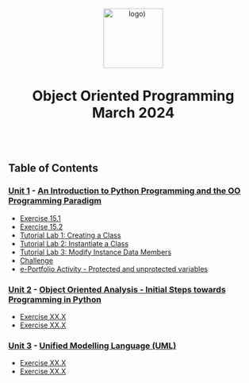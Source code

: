 <br>

<p align="center">
<img src="https://www.i-success.org/wp-content/uploads/2018/09/uoe-logo-1500x544.jpg" alt="logo)" height="120"/>
</p>

<h1 align="center">
Object Oriented Programming<br>March 2024
</h1>
<br>
<br>

## Table of Contents
### [Unit 1](/Unit01/) - [An Introduction to Python Programming and the OO Programming Paradigm](https://www.my-course.co.uk/course/view.php?id=11400&section=8)
- [Exercise 15.1](/Unit01/Exercise%2015.1)
- [Exercise 15.2](/Unit01/Exercise%2015.2)
- [Tutorial Lab 1: Creating a Class](/Unit01/Tutorial%20Lab%201%3A%20Creating%20a%20Class)
- [Tutorial Lab 2: Instantiate a Class](/Unit01/Tutorial%20Lab%202%3A%20Instantiate%20a%20Class)
- [Tutorial Lab 3: Modify Instance Data Members](/Unit01/Tutorial%20Lab%203%3A%20Modify%20Instance%20Data%20Members)
- [Challenge](/Unit01/Challenge)
- [e-Portfolio Activity - Protected and unprotected variables](/Unit01/Protected%20and%20unprotected%20variables)

### [Unit 2](/Unit02/) - [Object Oriented Analysis - Initial Steps towards Programming in Python](https://www.my-course.co.uk/course/view.php?id=11400&section=9)
- [Exercise XX.X](/Unit02/Indoor%20Voice)
- [Exercise XX.X](/Unit02/Playback%20Speed)

### [Unit 3](/Unit03/) - [Unified Modelling Language (UML)](https://www.my-course.co.uk/course/view.php?id=11400&section=10)
- [Exercise XX.X](/Unit03/Indoor%20Voice)
- [Exercise XX.X](/Unit03/Playback%20Speed)


